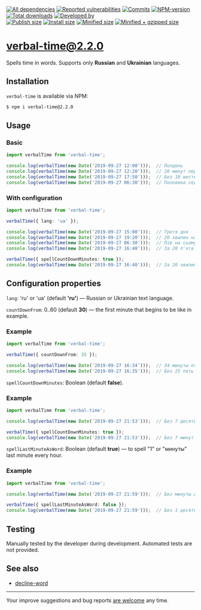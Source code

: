 [![All dependencies](https://img.shields.io/librariesio/release/npm/verbal-time/2.2.0?style=flat-square "All dependencies of verbal-time@2.2.0")](https://libraries.io/npm/verbal-time/2.2.0)
[![Reported vulnerabilities](https://img.shields.io/snyk/vulnerabilities/npm/verbal-time@2.2.0?style=flat-square "Reported vulnerabilities of verbal-time@2.2.0")](https://snyk.io/test/npm/verbal-time/2.2.0)
[![Commits](https://flat.badgen.net/github/commits/ArthurKa/verbal-time)](https://github.com/ArthurKa/verbal-time/commits/master)
[![NPM-version](https://img.shields.io/badge/npm-v2.2.0-blue.svg?style=flat-square&&logo=npm "Current NPM-version")](https://www.npmjs.com/package/verbal-time/v/2.2.0)
[![Total downloads](https://img.shields.io/npm/dt/verbal-time?style=flat-square "Total downloads for all the time")](https://npm-stat.com/charts.html?package=verbal-time)
[![Developed by](https://img.shields.io/badge/developed_by-ArthurKa-blueviolet.svg?style=flat-square "GitHub")](https://github.com/ArthurKa)\
[![Publish size](https://flat.badgen.net/packagephobia/publish/verbal-time@2.2.0?label=publish 'Publish size of verbal-time@2.2.0')](https://packagephobia.now.sh/result?p=verbal-time@2.2.0)
[![Install size](https://flat.badgen.net/packagephobia/install/verbal-time@2.2.0?label=install 'Install size of verbal-time@2.2.0')](https://packagephobia.now.sh/result?p=verbal-time@2.2.0)
[![Minified size](https://img.shields.io/bundlephobia/min/verbal-time@2.2.0?style=flat-square&label=minified "Minified size of verbal-time@2.2.0")](https://bundlephobia.com/result?p=verbal-time@2.2.0)
[![Minified + gzipped size](https://img.shields.io/bundlephobia/minzip/verbal-time@2.2.0?style=flat-square&label=minzipped "Minified + gzipped size of verbal-time@2.2.0")](https://bundlephobia.com/result?p=verbal-time@2.2.0)

# verbal-time@2.2.0

Spells time in words. Supports only **Russian** and **Ukrainian** languages.

## Installation
`verbal-time` is available via NPM:
```bash
$ npm i verbal-time@2.2.0
```

## Usage
### Basic
```ts
import verbalTime from 'verbal-time';

console.log(verbalTime(new Date('2019-09-27 12:00')));  // Полдень
console.log(verbalTime(new Date('2019-09-27 12:20')));  // 20 минут первого
console.log(verbalTime(new Date('2019-09-27 17:50')));  // Без 10 шесть
console.log(verbalTime(new Date('2019-09-27 06:30')));  // Половина седьмого
```

### With configuration
```ts
import verbalTime from 'verbal-time';

verbalTime({ lang: 'ua' });

console.log(verbalTime(new Date('2019-09-27 15:00')));  // Третя дня
console.log(verbalTime(new Date('2019-09-27 19:20')));  // 20 хвилин на восьму
console.log(verbalTime(new Date('2019-09-27 06:30')));  // Пів на сьому
console.log(verbalTime(new Date('2019-09-27 16:40')));  // За 20 п'ята

verbalTime({ spellCountDownMinutes: true });
console.log(verbalTime(new Date('2019-09-27 16:40')));  // За 20 хвилин п'ята
```

## Configuration properties
`lang`: 'ru' or 'ua' (default **'ru'**) — Russian or Ukrainian text language.

`countDownFrom`: 0..60 (default **30**) — the first minute that begins to be like in example.
### Example
```ts
import verbalTime from 'verbal-time';

verbalTime({ countDownFrom: 35 });

console.log(verbalTime(new Date('2019-09-27 16:34')));  // 34 минуты пятого
console.log(verbalTime(new Date('2019-09-27 16:35')));  // Без 25 пять
```

`spellCountDownMinutes`: Boolean (default **false**).
### Example
```ts
import verbalTime from 'verbal-time';

console.log(verbalTime(new Date('2019-09-27 21:53')));  // Без 7 десять

verbalTime({ spellCountDownMinutes: true });
console.log(verbalTime(new Date('2019-09-27 21:53')));  // Без 7 минут десять
```

`spellLastMinuteAsWord`: Boolean (default **true**) — to spell "1" or "минуты" last minute every hour.
### Example
```ts
import verbalTime from 'verbal-time';

console.log(verbalTime(new Date('2019-09-27 21:59')));  // Без минуты десять

verbalTime({ spellLastMinuteAsWord: false });
console.log(verbalTime(new Date('2019-09-27 21:59')));  // Без 1 десять
```

## Testing
Manually tested by the developer during development. Automated tests are not provided.

## See also
- [decline-word](https://www.npmjs.com/package/decline-word)

---

Your improve suggestions and bug reports [are welcome](https://github.com/ArthurKa/verbal-time/issues) any time.
